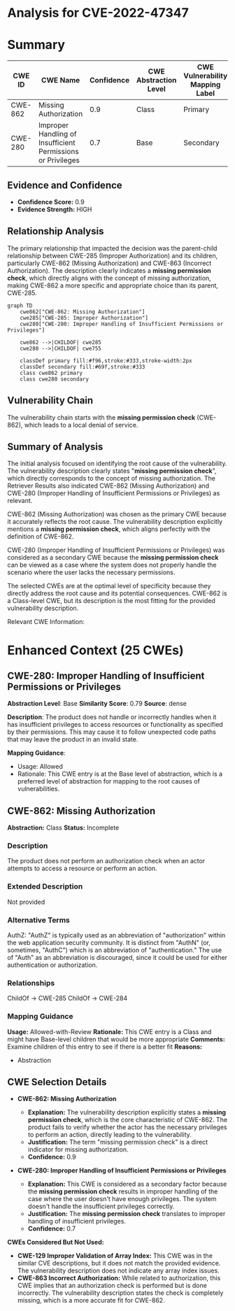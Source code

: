 # Analysis for CVE-2022-47347

# Summary
| CWE ID | CWE Name | Confidence | CWE Abstraction Level | CWE Vulnerability Mapping Label | CWE-Vulnerability Mapping Notes |
|---|---|---|---|---|---|
| CWE-862 | Missing Authorization | 0.9 | Class | Primary | Allowed-with-Review |
| CWE-280 | Improper Handling of Insufficient Permissions or Privileges | 0.7 | Base | Secondary | Allowed |

## Evidence and Confidence

*   **Confidence Score:** 0.9
*   **Evidence Strength:** HIGH

## Relationship Analysis
The primary relationship that impacted the decision was the parent-child relationship between CWE-285 (Improper Authorization) and its children, particularly CWE-862 (Missing Authorization) and CWE-863 (Incorrect Authorization). The description clearly indicates a **missing permission check**, which directly aligns with the concept of missing authorization, making CWE-862 a more specific and appropriate choice than its parent, CWE-285.

```mermaid
graph TD
    cwe862["CWE-862: Missing Authorization"]
    cwe285["CWE-285: Improper Authorization"]
    cwe280["CWE-280: Improper Handling of Insufficient Permissions or Privileges"]

    cwe862 -->|CHILDOF| cwe285
    cwe280 -->|CHILDOF| cwe755

    classDef primary fill:#f96,stroke:#333,stroke-width:2px
    classDef secondary fill:#69f,stroke:#333
    class cwe862 primary
    class cwe280 secondary
```

## Vulnerability Chain
The vulnerability chain starts with the **missing permission check** (CWE-862), which leads to a local denial of service.

## Summary of Analysis
The initial analysis focused on identifying the root cause of the vulnerability. The vulnerability description clearly states "**missing permission check**", which directly corresponds to the concept of missing authorization. The Retriever Results also indicated CWE-862 (Missing Authorization) and CWE-280 (Improper Handling of Insufficient Permissions or Privileges) as relevant.

CWE-862 (Missing Authorization) was chosen as the primary CWE because it accurately reflects the root cause. The vulnerability description explicitly mentions a **missing permission check**, which aligns perfectly with the definition of CWE-862.

CWE-280 (Improper Handling of Insufficient Permissions or Privileges) was considered as a secondary CWE because the **missing permission check** can be viewed as a case where the system does not properly handle the scenario where the user lacks the necessary permissions.

The selected CWEs are at the optimal level of specificity because they directly address the root cause and its potential consequences. CWE-862 is a Class-level CWE, but its description is the most fitting for the provided vulnerability description.

Relevant CWE Information:

# Enhanced Context (25 CWEs)

## CWE-280: Improper Handling of Insufficient Permissions or Privileges 
**Abstraction Level**: Base
**Similarity Score**: 0.79
**Source**: dense

**Description**:
The product does not handle or incorrectly handles when it has insufficient privileges to access resources or functionality as specified by their permissions. This may cause it to follow unexpected code paths that may leave the product in an invalid state.

**Mapping Guidance**:
- Usage: Allowed
- Rationale: This CWE entry is at the Base level of abstraction, which is a preferred level of abstraction for mapping to the root causes of vulnerabilities.

## CWE-862: Missing Authorization
**Abstraction:** Class
**Status:** Incomplete

### Description
The product does not perform an authorization check when an actor attempts to access a resource or perform an action.

### Extended Description
Not provided

### Alternative Terms
AuthZ: "AuthZ" is typically used as an abbreviation of "authorization" within the web application security community. It is distinct from "AuthN" (or, sometimes, "AuthC") which is an abbreviation of "authentication." The use of "Auth" as an abbreviation is discouraged, since it could be used for either authentication or authorization.

### Relationships
ChildOf -> CWE-285
ChildOf -> CWE-284

### Mapping Guidance
**Usage:** Allowed-with-Review
**Rationale:** This CWE entry is a Class and might have Base-level children that would be more appropriate
**Comments:** Examine children of this entry to see if there is a better fit
**Reasons:**
- Abstraction

## CWE Selection Details

*   **CWE-862: Missing Authorization**
    *   **Explanation:** The vulnerability description explicitly states a **missing permission check**, which is the core characteristic of CWE-862. The product fails to verify whether the actor has the necessary privileges to perform an action, directly leading to the vulnerability.
    *   **Justification:** The term "missing permission check" is a direct indicator for missing authorization.
    *   **Confidence:** 0.9

*   **CWE-280: Improper Handling of Insufficient Permissions or Privileges**
    *   **Explanation:** This CWE is considered as a secondary factor because the **missing permission check** results in improper handling of the case where the user doesn't have enough privileges. The system doesn't handle the insufficient privileges correctly.
    *   **Justification:** The **missing permission check** translates to improper handling of insufficient privileges.
    *   **Confidence:** 0.7

**CWEs Considered But Not Used:**

*   **CWE-129 Improper Validation of Array Index:** This CWE was in the similar CVE descriptions, but it does not match the provided evidence. The vulnerability description does not indicate any array index issues.
*   **CWE-863 Incorrect Authorization:** While related to authorization, this CWE implies that an authorization check is performed but is done incorrectly. The vulnerability description states the check is completely missing, which is a more accurate fit for CWE-862.